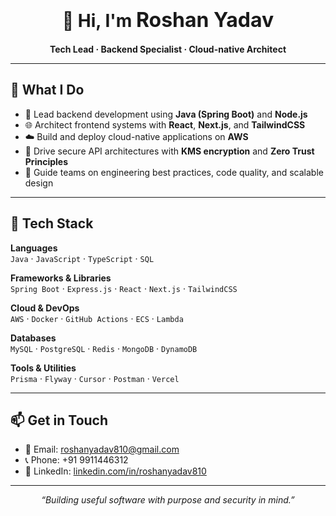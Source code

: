 <h1 align="center">👋 Hi, I'm <span style="font-size: 2rem;">Roshan Yadav</span></h1>

<p align="center"><strong>Tech Lead · Backend Specialist · Cloud-native Architect</strong></p>

---

## 💼 What I Do

- 🔧 Lead backend development using **Java (Spring Boot)** and **Node.js**
- 🌐 Architect frontend systems with **React**, **Next.js**, and **TailwindCSS**
- ☁️ Build and deploy cloud-native applications on **AWS**
- 🔐 Drive secure API architectures with **KMS encryption** and **Zero Trust Principles**
- 🚀 Guide teams on engineering best practices, code quality, and scalable design

---

## 🚀 Tech Stack

**Languages**  
`Java` · `JavaScript` · `TypeScript` · `SQL`

**Frameworks & Libraries**  
`Spring Boot` · `Express.js` · `React` · `Next.js` · `TailwindCSS`

**Cloud & DevOps**  
`AWS` · `Docker` · `GitHub Actions` · `ECS` · `Lambda`

**Databases**  
`MySQL` · `PostgreSQL` · `Redis` · `MongoDB` · `DynamoDB`

**Tools & Utilities**  
`Prisma` · `Flyway` · `Cursor` · `Postman` · `Vercel`

---

## 📫 Get in Touch

- 📧 Email: [roshanyadav810@gmail.com](mailto:roshanyadav810@gmail.com)  
- 📞 Phone: +91 9911446312  
- 🔗 LinkedIn: [linkedin.com/in/roshanyadav810](https://linkedin.com/in/roshanyadav810)

---

<p align="center"><em>“Building useful software with purpose and security in mind.”</em></p>
